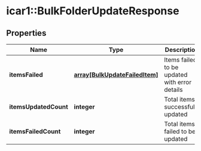 # icar1::BulkFolderUpdateResponse


## Properties
Name | Type | Description | Notes
------------ | ------------- | ------------- | -------------
**itemsFailed** | [**array[BulkUpdateFailedItem]**](BulkUpdateFailedItem.md) | Items failed to be updated with error details | [optional] 
**itemsUpdatedCount** | **integer** | Total items successfully updated | [optional] 
**itemsFailedCount** | **integer** | Total items failed to be updated | [optional] 


